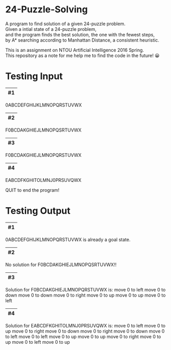 # 24-Puzzle-Solving

A program to find solution of a given 24-puzzle problem.  
Given a intial state of a 24-puzzle problem,  
and the program finds the best solution, the one with the fewest steps,  
by A* searching according to Manhattan Distance, a consistent heuristic. 

This is an assignment on NTOU Artificial Intelligence 2016 Spring.  
This repository as a note for me help me to find the code in the future! 😀

# Testing Input

&#35;1 |
------------ |
0ABCDEFGHIJKLMNOPQRSTUVWX

&#35;2 |
------------ |
F0BCDAKGHIEJLMNOPQSRTUVWX

&#35;3 |
------------ |
F0BCDAKGHIEJLMNOPQRSTUVWX

&#35;4 |
------------ |
EABCDFKGHITOLMNJ0PRSUVQWX

QUIT to end the program!

# Testing Output

&#35;1 |
------------ |
0ABCDEFGHIJKLMNOPQRSTUVWX is already a goal state.

&#35;2 |
------------ |
No solution for F0BCDAKGHIEJLMNOPQSRTUVWX!!

&#35;3 |
------------ |
Solution for F0BCDAKGHIEJLMNOPQRSTUVWX is:
move 0 to left
move 0 to down
move 0 to down
move 0 to right
move 0 to up
move 0 to up
move 0 to left

&#35;4 |
------------ |
Solution for EABCDFKGHITOLMNJ0PRSUVQWX is:
move 0 to left
move 0 to up
move 0 to right
move 0 to down
move 0 to right
move 0 to down
move 0 to left
move 0 to left
move 0 to up
move 0 to up
move 0 to right
move 0 to up
move 0 to left
move 0 to up
